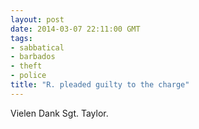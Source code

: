 ```yaml
---
layout: post
date: 2014-03-07 22:11:00 GMT
tags:
- sabbatical
- barbados
- theft
- police
title: "R. pleaded guilty to the charge"
---
```

Vielen Dank Sgt. Taylor.
